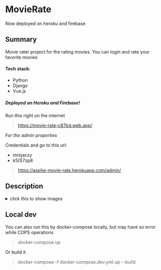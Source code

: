 # MovieRate
Now deployed on heroku and firebase

## Summary

Movie rater project for the rating movies. You can login and  rate your favorite movies

#### Tech stack:
 - Python
 - Django
 - Vue.js


##### Deployed on Heroku and Firebase!
Run this right on the internet
> https://movie-rate-c87bd.web.app/


*For the admin properties*

Credentials and go to this url:
 - mrojaczy
 - k5(S7zp8

> https://asphe-movie-rate.herokuapp.com/admin/




## Description
<details><summary>click this to show images</summary>
![](./documentation/img/Screen%20Shot%202021-06-07%20at%2018.58.39.png)

Main view of the app

This is what we see as we come to the main page


### Admin's panel and movie creation
![](./documentation/img/Screen%20Shot%202021-06-07%20at%2019.00.07.png)
![](./documentation/img/Screen%20Shot%202021-06-07%20at%2019.01.37.png)
![](./documentation/img/Screen%20Shot%202021-06-07%20at%2019.04.58.png)
This is how admin can create movies


![](./documentation/img/Screen%20Shot%202021-06-07%20at%2019.01.47.png)
And we have created a movie


![](./documentation/img/Screen%20Shot%202021-06-07%20at%2019.04.48.png)
Let's create a bunch of movies


### Validation
![](./documentation/img/Screen%20Shot%202021-06-07%20at%2019.03.24.png)

![](./documentation/img/Screen%20Shot%202021-06-07%20at%2019.03.33.png)

![](./documentation/img/Screen%20Shot%202021-06-07%20at%2019.05.15.png)

### User view
As we create a new user and login

![](./documentation/img/Screen%20Shot%202021-06-07%20at%2019.05.25.png)

![](./documentation/img/Screen%20Shot%202021-06-07%20at%2019.05.34.png)

![](./documentation/img/Screen%20Shot%202021-06-07%20at%2019.05.38.png)
Pay attention, that ordinary user cannot update or delete movies

</details>


## Local dev
You can also run this by docker-compose locally, but may have so error while COPS operations

> docker-compose up

Or build it

> docker-compose -f docker-compose.dev.yml up --build
